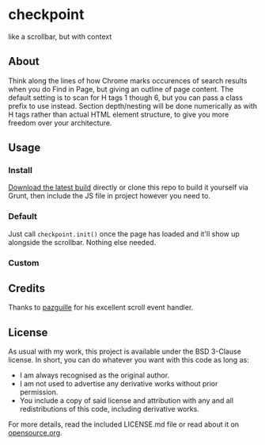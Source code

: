 checkpoint
==========

like a scrollbar, but with context

## About

Think along the lines of how Chrome marks occurences of search results when you do Find in Page, but giving an outline of page content. The default setting is to scan for H tags 1 though 6, but you can pass a class prefix to use instead. Section depth/nesting will be done numerically as with H tags rather than actual HTML element structure, to give you more freedom over your architecture.

## Usage

### Install

[Download the latest build](https://github.com/Ultrabenosaurus/checkpoint/blob/master/dist/checkpoint.min.js) directly or clone this repo to build it yourself via Grunt, then include the JS file in project however you need to.

### Default

Just call `checkpoint.init()` once the page has loaded and it'll show up alongside the scrollbar. Nothing else needed.

### Custom

## Credits

Thanks to [pazguille](https://github.com/pazguille) for his excellent scroll event handler.

## License

As usual with my work, this project is available under the BSD 3-Clause license. In short, you can do whatever you want with this code as long as:

* I am always recognised as the original author.
* I am not used to advertise any derivative works without prior permission.
* You include a copy of said license and attribution with any and all redistributions of this code, including derivative works.

For more details, read the included LICENSE.md file or read about it on [opensource.org](http://opensource.org/licenses/BSD-3-Clause).
